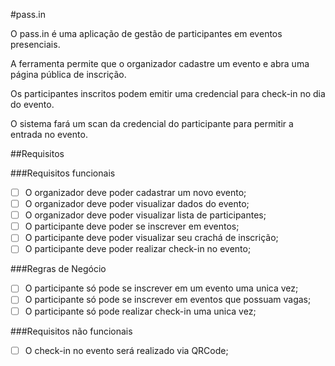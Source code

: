 #pass.in

O pass.in é uma aplicação de gestão de participantes em eventos presenciais.

A ferramenta permite que o organizador cadastre um evento e abra uma página pública de inscrição.

Os participantes inscritos podem emitir uma credencial para check-in no dia do evento.

O sistema fará um scan da credencial do participante para permitir a entrada no evento.

##Requisitos

###Requisitos funcionais

- [ ] O organizador deve poder cadastrar um novo evento;
- [ ] O organizador deve poder visualizar dados do evento;
- [ ] O organizador deve poder visualizar lista de participantes;
- [ ] O participante deve poder se inscrever em eventos;
- [ ] O participante deve poder visualizar seu crachá de inscrição;
- [ ] O participante deve poder realizar check-in no evento;

###Regras de Negócio

- [ ] O participante só pode se inscrever em um evento uma unica vez;
- [ ] O participante só pode se inscrever em eventos que possuam vagas;
- [ ] O participante só pode realizar check-in uma unica vez;

###Requisitos não funcionais

- [ ] O check-in no evento será realizado via QRCode;
